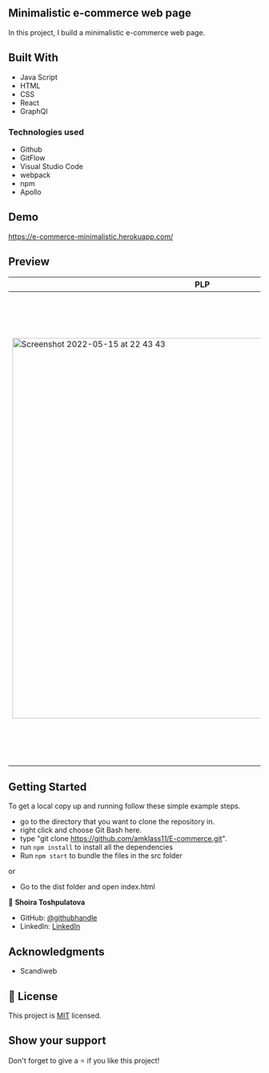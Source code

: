 ## Minimalistic e-commerce web page

In this project, I build a minimalistic e-commerce web page.

## Built With

- Java Script
- HTML
- CSS
- React
- GraphQl

### Technologies used

- Github
- GitFlow
- Visual Studio Code
- webpack
- npm
- Apollo

## Demo

https://e-commerce-minimalistic.herokuapp.com/

## Preview

| PLP                                                                                                                                                                   | PDP                                                                                                                                                                   |
| --------------------------------------------------------------------------------------------------------------------------------------------------------------------- | --------------------------------------------------------------------------------------------------------------------------------------------------------------------- |
| <img width="759" alt="Screenshot 2022-05-15 at 22 43 43" src="https://user-images.githubusercontent.com/77038610/168488860-cad9e538-91f3-4e72-8e4a-f83701daf3ad.png"> | <img width="939" alt="Screenshot 2022-05-15 at 23 27 28" src="https://user-images.githubusercontent.com/77038610/168490478-29bd0dde-7998-4582-a6a1-28ca0b6debcc.png"> |

## Getting Started

To get a local copy up and running follow these simple example steps.

- go to the directory that you want to clone the repository in.
- right click and choose Git Bash here.
- type "git clone https://github.com/amklass11/E-commerce.git".
- run `npm install` to install all the dependencies
- Run `npm start` to bundle the files in the src folder

or

- Go to the dist folder and open index.html

👤 **Shoira Toshpulatova**

- GitHub: [@githubhandle](https://github.com/)
- LinkedIn: [LinkedIn](https://www.linkedin.com/in/amklass)


## Acknowledgments

- Scandiweb

## 📝 License

This project is [MIT](MIT.md) licensed.

## Show your support

Don't forget to give a ⭐️ if you like this project!
